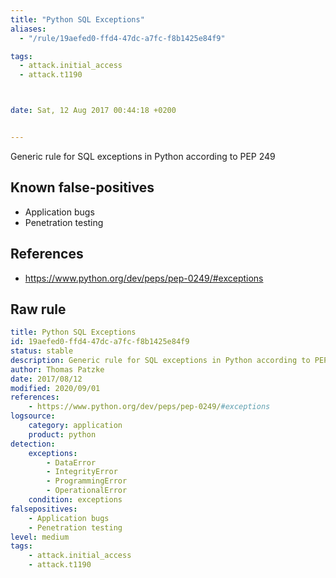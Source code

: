 ```yaml
---
title: "Python SQL Exceptions"
aliases:
  - "/rule/19aefed0-ffd4-47dc-a7fc-f8b1425e84f9"

tags:
  - attack.initial_access
  - attack.t1190



date: Sat, 12 Aug 2017 00:44:18 +0200


---
```


Generic rule for SQL exceptions in Python according to PEP 249

<!--more-->


## Known false-positives

* Application bugs
* Penetration testing



## References

* https://www.python.org/dev/peps/pep-0249/#exceptions


## Raw rule
```yaml
title: Python SQL Exceptions
id: 19aefed0-ffd4-47dc-a7fc-f8b1425e84f9
status: stable
description: Generic rule for SQL exceptions in Python according to PEP 249
author: Thomas Patzke
date: 2017/08/12
modified: 2020/09/01
references:
    - https://www.python.org/dev/peps/pep-0249/#exceptions
logsource:
    category: application
    product: python
detection:
    exceptions:
        - DataError
        - IntegrityError
        - ProgrammingError
        - OperationalError
    condition: exceptions
falsepositives:
    - Application bugs
    - Penetration testing
level: medium
tags:
    - attack.initial_access
    - attack.t1190
```
